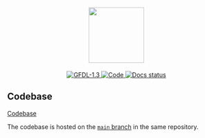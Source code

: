 <h1 align="center">
  <img height="128px" src="https://raw.githubusercontent.com/dhruvkb/pls/main/readme_assets/pls.svg"/>
</h1>

<p align="center">
  <a href="https://github.com/dhruvkb/pls/blob/docs/LICENSE">
    <img src="https://img.shields.io/static/v1?label=license&message=GFDL-1.3&color=green" alt="GFDL-1.3"/>
  </a>
  <a href="https://github.com/dhruvkb/pls/">
    <img src="https://img.shields.io/static/v1?label=code&message=dhruvkb/pls:main&color=informational" alt="Code"/>
  </a>
  <a href="https://github.com/dhruvkb/pls/actions/workflows/docs.yml">
    <img src="https://github.com/dhruvkb/pls/actions/workflows/docs.yml/badge.svg" alt="Docs status"/>
  </a>
</p>

## Codebase

[Codebase](https://github.com/dhruvkb/pls/)

The codebase is hosted on the [`main` branch](https://github.com/dhruvkb/pls/tree/main) in the same repository.
